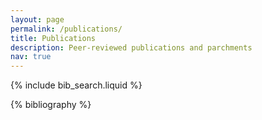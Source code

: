 ```yaml
---
layout: page
permalink: /publications/
title: Publications
description: Peer-reviewed publications and parchments
nav: true
---
```


<!-- _pages/publications.md -->

<!-- Bibsearch Feature -->

{% include bib_search.liquid %}

<div class="publications">

{% bibliography %}

</div>
